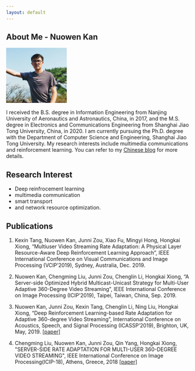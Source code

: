 ```yaml
---
layout: default
---
```


## About Me - Nuowen Kan

<img class="profile-picture" src="nuowen.jpg" width = "165" height = "150">

I received the B.S. degree in Information Engineering from Nanjing University of Aeronautics and Astronautics, China, in 2017, and the M.S. degree in Electronics and Communications Engineering from Shanghai Jiao Tong University, China, in 2020. I am currently pursuing the Ph.D. degree with the Department of Computer Science and Engineering, Shanghai Jiao Tong University. My research interests include multimedia communications and reinforcement learning. You can refer to my [Chinese blog](https://blog.nuowen.pro) for more details.

## Research Interest

- Deep reinfrocement learning
- multimedia communication
- smart transport
- and network resource optimization.

## Publications

1. Kexin Tang, Nuowen Kan, Junni Zou, Xiao Fu, Mingyi Hong, Hongkai Xiong, “Multiuser Video Streaming Rate Adaptation: A Physical Layer Resource-Aware Deep Reinforcement Learning Approach”, IEEE International Conference on Visual Communications and Image Processing (VCIP’2019), Sydney, Australia, Dec. 2019.

2. Nuowen Kan, Chengming Liu, Junni Zou, Chenglin Li, Hongkai Xiong, “A Server-side Optimized Hybrid Multicast-Unicast Strategy for Multi-User Adaptive 360-Degree Video Streaming”, IEEE International Conference on Image Processing (ICIP’2019), Taipei, Taiwan, China, Sep. 2019.

3. Nuowen Kan, Junni Zou, Kexin Tang, Chenglin Li, Ning Liu, Hongkai Xiong, “Deep Reinforcement Learning-based Rate Adaptation for Adaptive 360-degree Video Streaming”, International Conference on Acoustics, Speech, and Signal Processing (ICASSP’2019), Brighton, UK, May, 2019. [\[paper\]](https://ieeexplore.ieee.org/document/8683779)

4. Chengming Liu, Nuowen Kan, Junni Zou, Qin Yang, Hongkai Xiong, "SERVER-SIDE RATE ADAPTATION FOR MULTI-USER 360-DEGREE VIDEO STREAMING", IEEE International Conference on Image Processing(ICIP-18), Athens, Greece, 2018 [\[paper\]](https://ieeexplore.ieee.org/document/8451447)

